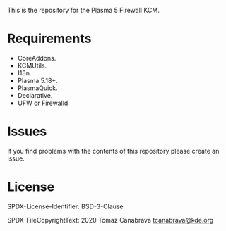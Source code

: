 This is the repository for the Plasma 5 Firewall KCM.

# Requirements
- CoreAddons.
- KCMUtils.
- I18n.
- Plasma 5.18+.
- PlasmaQuick.
- Declarative.
- UFW or Firewalld.


# Issues
If you find problems with the contents of this repository please create an issue.

# License

SPDX-License-Identifier: BSD-3-Clause

SPDX-FileCopyrightText: 2020 Tomaz Canabrava <tcanabrava@kde.org>